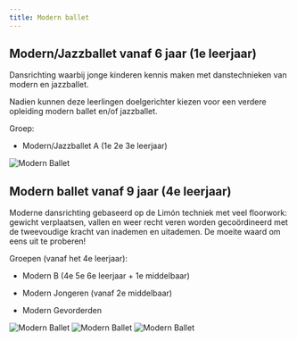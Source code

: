 ```yaml
---
title: Modern ballet
---
```

## Modern/Jazzballet vanaf 6 jaar (1e leerjaar)

Dansrichting waarbij jonge kinderen kennis maken met danstechnieken van modern en jazzballet.

Nadien kunnen deze leerlingen doelgerichter kiezen voor een verdere opleiding modern ballet en/of jazzballet.

Groep:

* Modern/Jazzballet A (1e 2e 3e leerjaar)

![Modern Ballet](/pictures/dansrichtingen/modernballet/modernballet1.jpg)


## Modern ballet vanaf 9 jaar (4e leerjaar)

Moderne dansrichting gebaseerd op de Limón techniek met veel floorwork: gewicht verplaatsen, vallen en weer recht veren worden gecoördineerd met de tweevoudige kracht van inademen en uitademen. De moeite waard om eens uit te proberen!

Groepen (vanaf het 4e leerjaar):

* Modern B (4e 5e 6e leerjaar + 1e middelbaar)

* Modern Jongeren (vanaf 2e middelbaar)

* Modern Gevorderden

![Modern Ballet](/pictures/dansrichtingen/modernballet/modernballet2.jpg)
![Modern Ballet](/pictures/dansrichtingen/modernballet/modernballet3.jpg)
![Modern Ballet](/pictures/dansrichtingen/modernballet/modernballet4.jpg)
